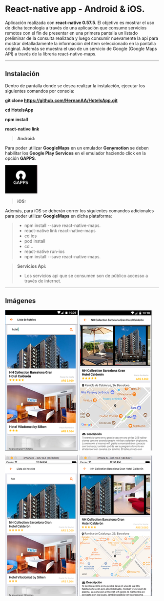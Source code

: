 React-native app - Android & iOS.
===================

Aplicación realizada con **react-native 0.57.5**. El objetivo es mostrar el uso de dicha tecnología a través de una aplicación que consume servicios remotos con el fin de presentar en una primera pantalla un listado preliminar de la consulta realizada y luego consumir nuevamente la api para mostrar detalladamente la información del ítem seleccionado en la pantalla original.
Además se muestra el uso de un servicio de Google (Google Maps API) a través de la librería react-native-maps.

----------
Instalación
-------------
Dentro de pantalla donde se desea realizar la instalación, ejecutar los siguientes comandos por consola:

**git clone https://github.com/HernanAA/HotelsApp.git**

**cd HotelsApp**

**npm install**

**react-native link**



> **Android:**

Para poder  utilizar **GoogleMaps** en un emulador **Genymotion** se deben habilitar los **Google Play Services** en el emulador haciendo click en la opción **GAPPS**.

![](https://github.com/HernanAA/HotelsApp/blob/master/src/images/GenymotionGPS.png) 



> **iOS:**

Además, para iOS se deberán correr los siguientes comandos adicionales para poder utilizar **GoogleMaps** en dicha plataforma:

> - npm install --save react-native-maps.
> - react-native link react-native-maps
> - cd ios
> - pod install
> - cd ..
> - react-native run-ios
> - npm install --save react-native-maps.


> **Servicios Api:**
> - Los servicios api que se consumen son de público accesso a través de internet.

----------
Imágenes
-------------

![](https://github.com/HernanAA/HotelsApp/blob/master/src/images/Pantalla1.1.PNG)           ![](https://github.com/HernanAA/HotelsApp/blob/master/src/images/Pantalla2.PNG)


![](https://github.com/HernanAA/HotelsApp/blob/master/src/images/Pantalla1.1ios.png)
![](https://github.com/HernanAA/HotelsApp/blob/master/src/images/Pantalla2ios.png)










